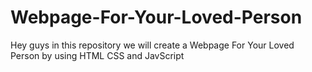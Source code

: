 # Webpage-For-Your-Loved-Person
Hey guys in this repository we will create a Webpage For Your Loved Person by using HTML CSS and JavScript
